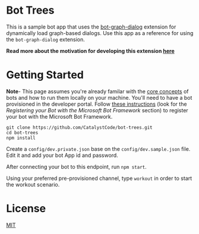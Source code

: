 # Bot Trees
This is a sample bot app that uses the [bot-graph-dialog](https://github.com/CatalystCode/bot-graph-dialog) extension for dynamically load graph-based dialogs.
Use this app as a reference for using the `bot-graph-dialog` extension.

**Read more about the motivation for developing this extension [here](http://TODO-ADD-CASE-STUDY-LINK-WHEN-PUBLISHED)**


Getting Started
================

**Note**- This page assumes you're already familar with the [core concepts](https://docs.botframework.com/en-us/node/builder/guides/core-concepts/#navtitle) of bots and how to run them locally on your machine. 
You'll need to have a bot provisioned in the developer portal. Follow [these instructions](https://docs.botframework.com/en-us/csharp/builder/sdkreference/gettingstarted.html) (look for the _Registering your Bot with the Microsoft Bot Framework_ section) to register your bot with the Microsoft Bot Framework.

```
git clone https://github.com/CatalystCode/bot-trees.git
cd bot-trees
npm install
```

Create a `config/dev.private.json` base on the `config/dev.sample.json` file. Edit it and add your bot App id and password.

After connecting your bot to this endpoint, run `npm start`.

Using your preferred pre-provisioned channel, type `workout` in order to start the workout scenario.


# License
[MIT](LICENSE)

